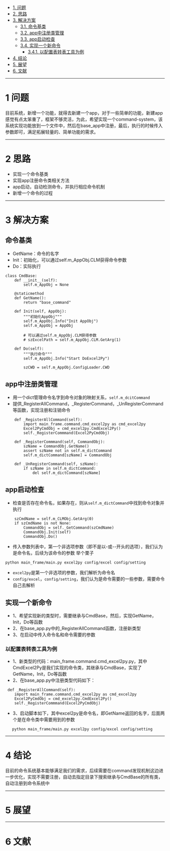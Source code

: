 <!-- TOC -->

- [1. 问题](#1-%E9%97%AE%E9%A2%98)
- [2. 思路](#2-%E6%80%9D%E8%B7%AF)
- [3. 解决方案](#3-%E8%A7%A3%E5%86%B3%E6%96%B9%E6%A1%88)
    - [3.1. 命令基类](#31-%E5%91%BD%E4%BB%A4%E5%9F%BA%E7%B1%BB)
    - [3.2. app中注册类管理](#32-app%E4%B8%AD%E6%B3%A8%E5%86%8C%E7%B1%BB%E7%AE%A1%E7%90%86)
    - [3.3. app启动检查](#33-app%E5%90%AF%E5%8A%A8%E6%A3%80%E6%9F%A5)
    - [3.4. 实现一个新命令](#34-%E5%AE%9E%E7%8E%B0%E4%B8%80%E4%B8%AA%E6%96%B0%E5%91%BD%E4%BB%A4)
        - [3.4.1. 以配置表转表工具为例](#341-%E4%BB%A5%E9%85%8D%E7%BD%AE%E8%A1%A8%E8%BD%AC%E8%A1%A8%E5%B7%A5%E5%85%B7%E4%B8%BA%E4%BE%8B)
- [4. 结论](#4-%E7%BB%93%E8%AE%BA)
- [5. 展望](#5-%E5%B1%95%E6%9C%9B)
- [6. 文献](#6-%E6%96%87%E7%8C%AE)

<!-- /TOC -->



------------------------------------------------------------------------------
# 1 问题
目前系统，新增一个功能，就得去新建一个app，对于一些简单的功能，新建app感觉有点太笨重了，框架不够灵活，为此，希望实现一个command-system，该系统实现功能放到一个文件中，然后在base_app中注册，最后，执行的时候传入参数即可，满足拓展轻量的、简单功能的需求。




------------------------------------------------------------------------------
# 2 思路
* 实现一个命令基类
* 实现app注册命令类相关方法
* app启动，自动检测命令，并执行相应命令机制
* 新增一个命令的过程



------------------------------------------------------------------------------
# 3 解决方案

## 命令基类
* GetName：命令的名字
* Init：初始化，可以通过self.m_AppObj.CLM获得命令参数
* Do：实际执行
~~~
class CmdBase:
    def __init__(self):
        self.m_AppObj = None

    @staticmethod
    def GetName():
        return "base_command"

    def Init(self, AppObj):
        """初始化AppObj"""
        self.m_AppObj.Info("Init AppObj")
        self.m_AppObj = AppObj

        # 可以通过self.m_AppObj.CLM获得参数
        # szExcelPath = self.m_AppObj.CLM.GetArg(1)

    def Do(self):
        """执行命令"""
        self.m_AppObj.Info("Start DoExcel2Py")

        szCWD = self.m_AppObj.ConfigLoader.CWD
~~~


## app中注册类管理

* 用一个dict管理命令名字到命令对象的映射关系，`self.m_dcitCommand`
* 提供_RegisterAllCommand，_RegisterCommand，_UnRegisterCommand等函数，实现注册和注销命令

~~~
    def _RegisterAllCommand(self):
        import main_frame.command.cmd_excel2py as cmd_excel2py
        Excel2PyCmdObj = cmd_excel2py.CmdExcel2Py()
        self._RegisterCommmand(Excel2PyCmdObj)

    def _RegisterCommmand(self, CommandObj):
        szName = CommandObj.GetName()
        assert szName not in self.m_dictCommand
        self.m_dictCommand[szName] = CommandObj

    def _UnRegisterCommand(self, szName):
        if szName in self.m_dictCommand:
            del self.m_dictCommand[szName]
~~~

## app启动检查
* 检查是否存在命令名，如果存在，则从`self.m_dictCommand`中找到命令对象并执行
~~~
    szCmdName = self.m_CLMObj.GetArg(0)
    if szCmdName is not None:
        CommandObj = self._GetCommand(szCmdName)
        CommandObj.Init(self)
        CommandObj.Do()

~~~

* 传入参数列表中，第一个非选项参数（即不是以-或--开头的选项），我们认为是命令名，后续为该命令的参数
  举个栗子
~~~
python main_frame/main.py excel2py config/excel config/setting
~~~
  * `excel2py`是第一个非选项的参数，我们解析为命令名
  * `config/excel`，`config/setting`，我们认为是命令需要的一些参数，需要命令自己去解析

## 实现一个新命令

* 1、希望实现新的类型时，需要继承与CmdBase，然后，实现GetName，Init，Do等函数
* 2、在base_app.py中的_RegisterAllCommand函数，注册新类型
* 3、在启动中传入命令名和命令需要的参数

### 以配置表转表工具为例
 
* 1、新类型的代码：main_frame.command.cmd_excel2py.py，其中CmdExcel2Py是我们实现的命令类，其继承与CmdBase，实现了GetName，Init，Do等函数
* 2、在base_app.py中注册类型代码如下：
~~~
 def _RegisterAllCommand(self):
    import main_frame.command.cmd_excel2py as cmd_excel2py
    Excel2PyCmdObj = cmd_excel2py.CmdExcel2Py()
    self._RegisterCommmand(Excel2PyCmdObj)
~~~

* 3、启动脚本如下，其中excel2py是命令名，即GetName返回的名字，后面两个是在命令类中需要用到的参数
~~~
   python main_frame/main.py excel2py config/excel config/setting
~~~

------------------------------------------------------------------------------
# 4 结论

目前的命令系统基本能够满足我们的需求，后续需要在command发现机制这边进一步优化，实现不需要注册，自动去指定目录下搜索继承与CmdBase的所有类，自动注册到命令系统中



------------------------------------------------------------------------------
# 5 展望




------------------------------------------------------------------------------
# 6 文献


